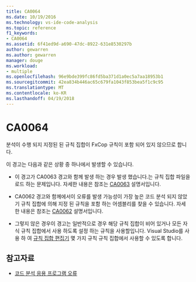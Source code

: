 ```yaml
---
title: CA0064
ms.date: 10/19/2016
ms.technology: vs-ide-code-analysis
ms.topic: reference
f1_keywords:
- CA0064
ms.assetid: 6f41ed9d-a690-47dc-8922-631e8530297b
author: gewarren
ms.author: gewarren
manager: douge
ms.workload:
- multiple
ms.openlocfilehash: 96e9bde399fc86fd5ba371d1a0ec5a7aa18953b1
ms.sourcegitcommit: 42ea834b446ac65c679fa1043f853bea5f1c9c95
ms.translationtype: MT
ms.contentlocale: ko-KR
ms.lasthandoff: 04/19/2018
---
```

# <a name="ca0064"></a>CA0064

분석이 수행 되지 지정된 된 규칙 집합이 FxCop 규칙이 포함 되어 있지 않으므로 합니다.

이 경고는 다음과 같은 상황 중 하나에서 발생할 수 있습니다.

- 이 경고가 CA0063 경고와 함께 발생 하는 경우 발생 했습니다.는 규칙 집합 파일을 로드 하는 문제입니다. 자세한 내용은 참조는 [CA0063](ca0063.md) 설명서입니다.

- CA0062 경고와 함께에서이 오류를 발생 가능성이 가장 높은 코드 분석 되지 않았기 규칙 집합에 의해 지정 된 규칙을 포함 하는 어셈블리를 찾을 수 있습니다. 자세한 내용은 참조는 [CA0062](ca0062.md) 설명서입니다.

- 그렇지 않은 경우이 경고는 일반적으로 경우 해당 규칙 집합이 비어 있거나 모든 자식 규칙 집합에서 사용 하도록 설정 하는 규칙을 사용할입니다. Visual Studio를 사용 하 여 [규칙 집합 편집기](../code-quality/working-in-the-code-analysis-rule-set-editor.md) 몇 가지 규칙 규칙 집합에서 사용할 수 있도록 합니다.

## <a name="see-also"></a>참고자료

- [코드 분석 응용 프로그램 오류](../code-quality/code-analysis-application-errors.md)

